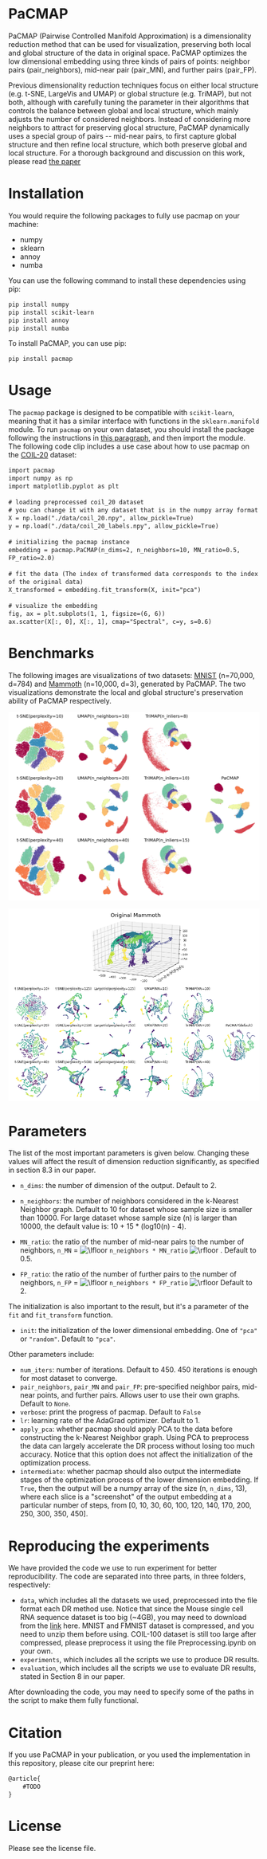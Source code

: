 # PaCMAP

PaCMAP (Pairwise Controlled Manifold Approximation) is a dimensionality reduction method that can be used for visualization, preserving both local and global structure of the data in original space. PaCMAP optimizes the low dimensional embedding using three kinds of pairs of points: neighbor pairs (pair_neighbors), mid-near pair (pair_MN), and further pairs (pair_FP).

Previous dimensionality reduction techniques focus on either local structure (e.g. t-SNE, LargeVis and UMAP) or global structure (e.g. TriMAP), but not both, although with carefully tuning the parameter in their algorithms that controls the balance between global and local structure, which mainly adjusts the number of considered neighbors. Instead of considering more neighbors to attract for preserving glocal structure, PaCMAP dynamically uses a special group of pairs -- mid-near pairs, to first capture global structure and then refine local structure, which both preserve global and local structure. For a thorough background and discussion on this work, please read [the paper](#TODO)

# Installation
You would require the following packages to fully use pacmap on your machine:
- numpy
- sklearn
- annoy
- numba

You can use the following command to install these dependencies using pip:
```
pip install numpy
pip install scikit-learn
pip install annoy
pip install numba
```

To install PaCMAP, you can use pip:

```
pip install pacmap
```
# Usage
The `pacmap` package is designed to be compatible with `scikit-learn`, meaning that it has a similar interface with functions in the `sklearn.manifold` module. To run `pacmap` on your own dataset, you should install the package following the instructions in [this paragraph](#installation), and then import the module. The following code clip includes a use case about how to use pacmap on the [COIL-20](https://www.cs.columbia.edu/CAVE/software/softlib/coil-20.php) dataset:

```
import pacmap
import numpy as np
import matplotlib.pyplot as plt

# loading preprocessed coil_20 dataset
# you can change it with any dataset that is in the numpy array format
X = np.load("./data/coil_20.npy", allow_pickle=True)
y = np.load("./data/coil_20_labels.npy", allow_pickle=True)

# initializing the pacmap instance
embedding = pacmap.PaCMAP(n_dims=2, n_neighbors=10, MN_ratio=0.5, FP_ratio=2.0)

# fit the data (The index of transformed data corresponds to the index of the original data)
X_transformed = embedding.fit_transform(X, init="pca")

# visualize the embedding
fig, ax = plt.subplots(1, 1, figsize=(6, 6))
ax.scatter(X[:, 0], X[:, 1], cmap="Spectral", c=y, s=0.6)
```



# Benchmarks

The following images are visualizations of two datasets: [MNIST](http://yann.lecun.com/exdb/mnist/) (n=70,000, d=784) and [Mammoth](https://github.com/PAIR-code/understanding-umap/tree/master/raw_data) (n=10,000, d=3), generated by PaCMAP. The two visualizations demonstrate the local and global structure's preservation ability of PaCMAP respectively.

![MNIST](/images/MNIST.jpg?raw=true "PaCMAP's result on MNIST")

![Mammoth](/images/Mammoth.jpg?raw=true "PaCMAP's result on Mammoth")


# Parameters

The list of the most important parameters is given below. Changing these values will affect the result of dimension reduction significantly, as specified in section 8.3 in our paper.

- `n_dims`: the number of dimension of the output. Default to 2.

- `n_neighbors`: the number of neighbors considered in the k-Nearest Neighbor graph. Default to 10 for dataset whose sample size is smaller than 10000. For large dataset whose sample size (n) is larger than 10000, the default value is: 10 + 15 * (log10(n) - 4).

- `MN_ratio`: the ratio of the number of mid-near pairs to the number of neighbors, `n_MN` = <img src="https://latex.codecogs.com/gif.latex?\lfloor" title="\lfloor" /> `n_neighbors * MN_ratio` <img src="https://latex.codecogs.com/gif.latex?\rfloor" title="\rfloor" /> . Default to 0.5.

- `FP_ratio`: the ratio of the number of further pairs to the number of neighbors, `n_FP` = <img src="https://latex.codecogs.com/gif.latex?\lfloor" title="\lfloor" /> `n_neighbors * FP_ratio` <img src="https://latex.codecogs.com/gif.latex?\rfloor" title="\rfloor" />  Default to 2.

The initialization is also important to the result, but it's a parameter of the `fit` and `fit_transform` function.
- `init`: the initialization of the lower dimensional embedding. One of `"pca"` or `"random"`. Default to `"pca"`.

Other parameters include:
- `num_iters`: number of iterations. Default to 450. 450 iterations is enough for most dataset to converge.
- `pair_neighbors`, `pair_MN` and `pair_FP`: pre-specified neighbor pairs, mid-near points, and further pairs. Allows user to use their own graphs. Default to `None`.
- `verbose`: print the progress of pacmap. Default to `False`
- `lr`: learning rate of the AdaGrad optimizer. Default to 1.
- `apply_pca`: whether pacmap should apply PCA to the data before constructing the k-Nearest Neighbor graph. Using PCA to preprocess the data can largely accelerate the DR process without losing too much accuracy. Notice that this option does not affect the initialization of the optimization process.
- `intermediate`: whether pacmap should also output the intermediate stages of the optimization process of the lower dimension embedding. If `True`, then the output will be a numpy array of the size (n, `n_dims`, 13), where each slice is a "screenshot" of the output embedding at a particular number of steps, from [0, 10, 30, 60, 100, 120, 140, 170, 200, 250, 300, 350, 450].



# Reproducing the experiments
We have provided the code we use to run experiment for better reproducibility. The code are separated into three parts, in three folders, respectively:
- `data`, which includes all the datasets we used, preprocessed into the file format each DR method use. Notice that since the Mouse single cell RNA sequence dataset is too big (~4GB), you may need to download from the [link](https://www.ncbi.nlm.nih.gov/geo/query/acc.cgi?acc=GSE93374) here. MNIST and FMNIST dataset is compressed, and you need to unzip them before using. COIL-100 dataset is still too large after compressed, please preprocess it using the file Preprocessing.ipynb on your own.
- `experiments`, which includes all the scripts we use to produce DR results.
- `evaluation`, which includes all the scripts we use to evaluate DR results, stated in Section 8 in our paper.

After downloading the code, you may need to specify some of the paths in the script to make them fully functional.

# Citation
If you use PaCMAP in your publication, or you used the implementation in this repository, please cite our preprint here:

```
@article{
    #TODO
}
```

# License

Please see the license file.
